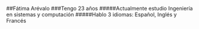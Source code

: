 ##Fátima Arévalo
###Tengo 23 años
#####Actualmente estudio Ingeniería en sistemas y computación
#####Hablo 3 idiomas: Español, Inglés y Francés

